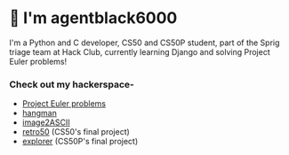 # 👋 I'm agentblack6000
I'm a Python and C developer, CS50 and CS50P student, part of the Sprig triage team at Hack Club, currently learning Django and solving Project Euler problems!

### Check out my hackerspace-
- [Project Euler problems](https://github.com/agentblack6000/euler)
- [hangman](https://github.com/agentblack-6000/hangman) 
- [image2ASCII](https://github.com/agentblack6000/image2ASCII)
- [retro50](https://github.com/agentblack-6000/retro50) (CS50's final project)
- [explorer](https://github.com/agentblack-6000/explorer) (CS50P's final project)




<!---
agentblack-6000/agentblack-6000 is a ✨ special ✨ repository because its `README.md` (this file) appears on your GitHub profile.
You can click the Preview link to take a look at your changes.
--->
